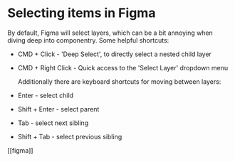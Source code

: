 # Selecting items in Figma

By default, Figma will select layers, which can be a bit annoying when diving deep into componentry. Some helpful shortcuts:
- CMD + Click - 'Deep Select', to directly select a nested child layer
- CMD + Right Click - Quick access to the 'Select Layer' dropdown menu

	Additionally there are keyboard shortcuts for moving between layers:
- Enter - select child
- Shift + Enter - select parent
- Tab - select next sibling
- Shift + Tab - select previous sibling

[[figma]]